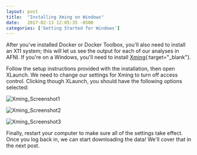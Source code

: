 ```yaml
---
layout: post
title:  "Installing Xming on Windows"
date:   2017-02-13 12:05:35 -0500
categories: ['Getting Started for Windows']
---
```


After you've installed Docker or Docker Toolbox, you'll also need to install an X11 system; this will let us see the output for each of our analyses in AFNI. If you're on a Windows, you'll need to install [Xming](https://sourceforge.net/projects/xming/){:target="_blank"}. 

Follow the setup instructions provided with the installation, then open XLaunch. We need to change our settings for Xming to turn off access control. Clicking though XLaunch, you should have the following options selected:

![Xming_Screenshot1](/hd4630_workshops/assets/Xming_Display.png)

![Xming_Screenshot2](/hd4630_workshops/assets/Xming_Client.png)

![Xming_Screenshot3](/hd4630_workshops/assets/Xming_Access.png)

Finally, restart your computer to make sure all of the settings take effect. Once you log back in, we can start downloading the data! We'll cover that in the next post.